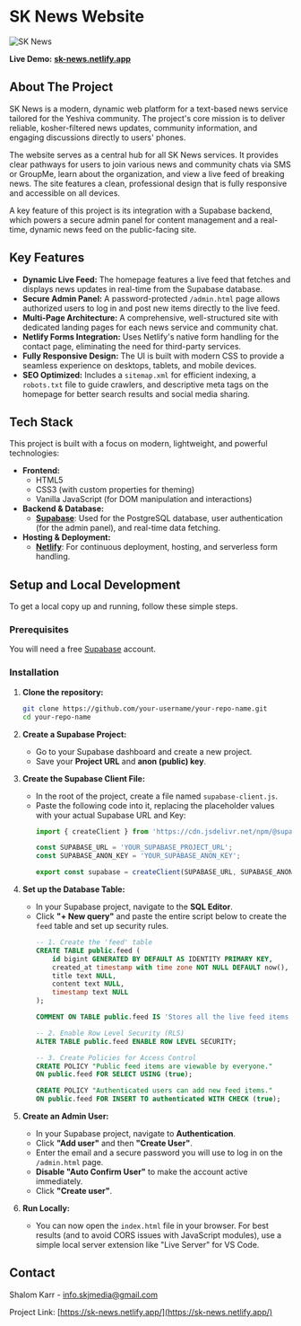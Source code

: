 # SK News Website

![SK News](https://sk-news.netlify.app/img/news-banner.jpg)

**Live Demo:** [**sk-news.netlify.app**](https://sk-news.netlify.app/)

## About The Project

SK News is a modern, dynamic web platform for a text-based news service tailored for the Yeshiva community. The project's core mission is to deliver reliable, kosher-filtered news updates, community information, and engaging discussions directly to users' phones.

The website serves as a central hub for all SK News services. It provides clear pathways for users to join various news and community chats via SMS or GroupMe, learn about the organization, and view a live feed of breaking news. The site features a clean, professional design that is fully responsive and accessible on all devices.

A key feature of this project is its integration with a Supabase backend, which powers a secure admin panel for content management and a real-time, dynamic news feed on the public-facing site.

## Key Features

*   **Dynamic Live Feed:** The homepage features a live feed that fetches and displays news updates in real-time from the Supabase database.
*   **Secure Admin Panel:** A password-protected `/admin.html` page allows authorized users to log in and post new items directly to the live feed.
*   **Multi-Page Architecture:** A comprehensive, well-structured site with dedicated landing pages for each news service and community chat.
*   **Netlify Forms Integration:** Uses Netlify's native form handling for the contact page, eliminating the need for third-party services.
*   **Fully Responsive Design:** The UI is built with modern CSS to provide a seamless experience on desktops, tablets, and mobile devices.
*   **SEO Optimized:** Includes a `sitemap.xml` for efficient indexing, a `robots.txt` file to guide crawlers, and descriptive meta tags on the homepage for better search results and social media sharing.

## Tech Stack

This project is built with a focus on modern, lightweight, and powerful technologies:

*   **Frontend:**
    *   HTML5
    *   CSS3 (with custom properties for theming)
    *   Vanilla JavaScript (for DOM manipulation and interactions)
*   **Backend & Database:**
    *   [**Supabase**](https://supabase.com/): Used for the PostgreSQL database, user authentication (for the admin panel), and real-time data fetching.
*   **Hosting & Deployment:**
    *   [**Netlify**](https://www.netlify.com/): For continuous deployment, hosting, and serverless form handling.

## Setup and Local Development

To get a local copy up and running, follow these simple steps.

### Prerequisites

You will need a free [Supabase](https://app.supabase.com/) account.

### Installation

1.  **Clone the repository:**
    ```sh
    git clone https://github.com/your-username/your-repo-name.git
    cd your-repo-name
    ```

2.  **Create a Supabase Project:**
    *   Go to your Supabase dashboard and create a new project.
    *   Save your **Project URL** and **anon (public) key**.

3.  **Create the Supabase Client File:**
    *   In the root of the project, create a file named `supabase-client.js`.
    *   Paste the following code into it, replacing the placeholder values with your actual Supabase URL and Key:
        ```javascript
        import { createClient } from 'https://cdn.jsdelivr.net/npm/@supabase/supabase-js/+esm';

        const SUPABASE_URL = 'YOUR_SUPABASE_PROJECT_URL';
        const SUPABASE_ANON_KEY = 'YOUR_SUPABASE_ANON_KEY';

        export const supabase = createClient(SUPABASE_URL, SUPABASE_ANON_KEY);
        ```

4.  **Set up the Database Table:**
    *   In your Supabase project, navigate to the **SQL Editor**.
    *   Click **"+ New query"** and paste the entire script below to create the `feed` table and set up security rules.
        ```sql
        -- 1. Create the 'feed' table
        CREATE TABLE public.feed (
            id bigint GENERATED BY DEFAULT AS IDENTITY PRIMARY KEY,
            created_at timestamp with time zone NOT NULL DEFAULT now(),
            title text NULL,
            content text NULL,
            timestamp text NULL
        );

        COMMENT ON TABLE public.feed IS 'Stores all the live feed items for the website.';

        -- 2. Enable Row Level Security (RLS)
        ALTER TABLE public.feed ENABLE ROW LEVEL SECURITY;

        -- 3. Create Policies for Access Control
        CREATE POLICY "Public feed items are viewable by everyone."
        ON public.feed FOR SELECT USING (true);

        CREATE POLICY "Authenticated users can add new feed items."
        ON public.feed FOR INSERT TO authenticated WITH CHECK (true);
        ```

5.  **Create an Admin User:**
    *   In your Supabase project, navigate to **Authentication**.
    *   Click **"Add user"** and then **"Create User"**.
    *   Enter the email and a secure password you will use to log in on the `/admin.html` page.
    *   **Disable "Auto Confirm User"** to make the account active immediately.
    *   Click **"Create user"**.

6.  **Run Locally:**
    *   You can now open the `index.html` file in your browser. For best results (and to avoid CORS issues with JavaScript modules), use a simple local server extension like "Live Server" for VS Code.

## Contact

Shalom Karr - [info.skjmedia@gmail.com](mailto:info.skjmedia@gmail.com)

Project Link: [https://sk-news.netlify.app/](https://sk-news.netlify.app/)
